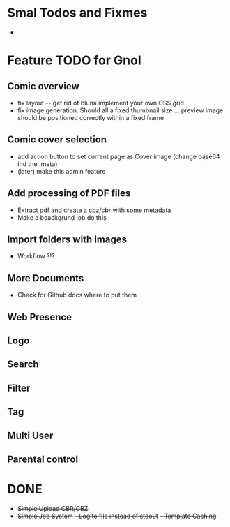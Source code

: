 # Smal Todos and Fixmes
- 

# Feature TODO for Gnol 

## Comic overview 
- fix layout -- get rid of bluna implement your own CSS grid
- fix image generation. Should all a fixed thumbnail size ... preview image should be positioned correctly within a fixed frame

## Comic cover  selection
- add action button to set current page as Cover image (change base64 ind the .meta)
- (later) make this admin feature

## Add processing of PDF files
- Extract pdf and create a cbz/cbr with some metadata
- Make a beackgrund job do this

## Import folders with images
- Workflow ?!?

## More Documents
- Check for Github docs where to put them

## Web Presence

## Logo

## Search

## Filter

## Tag

## Multi User

## Parental control

# DONE
- ~~Simple Upload CBR/CBZ~~
- ~~Simple Job System~~
~~- Log to file instead of stdout~~
~~- Template Caching~~